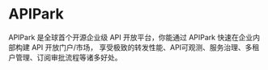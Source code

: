 # APIPark
APIPark 是全球首个开源企业级 API 开放平台，你能通过 APIPark 快速在企业内部构建 API 开放门户/市场，  享受极致的转发性能、API可观测、服务治理、多租户管理、订阅审批流程等诸多好处。
